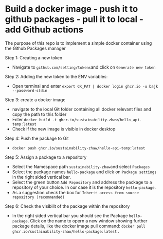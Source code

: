 # Build a docker image - push it to github packages - pull it to local - add Github actions

The purpose of this repo is to implement a simple docker container using the Github Packages manager

Step 1: Creating a new token
- Navigate to `github.com/setting/tokens`and click on `Generate new token`

Step 2: Adding the new token to the ENV variables:
- Open terminal and enter `export CR_PAT | docker login ghcr.io -u bajk --password-stdin`

Step 3: create a docker image
- navigate to the local Git folder containing all docker relevant files and copy the path to this folder
- Enter `docker build -t ghcr.io/sustainability-zhaw/hello_api-temp:latest`
- Check if the new image is visible in docker desktop

Step 4: Push the package to Git
- `docker push ghcr.io/sustainability-zhaw/hello-api-temp:latest`

Step 5: Assign a package to a repository
- Select the Namespace path `sustainability-zhaw`and select `Packages`
- Select the package names `hello-package` and click on `Package settings` in the right sided vertical bar.
- Select the green button `Add Repository` and address the package to a repository of your choice. In our case it is the repository `hello-package`.
- As a suggestion check the box for `Inherit access from source repository (recommended)`

Step 6: Check the visibilit of the package within the repository
- In the right sided vertical bar you should see the Package `hello-package`. Click on the name to opern a new window showing further package details, like the docker image pull command: `docker pull ghcr.io/sustainability-zhaw/hello-package:latest` .
